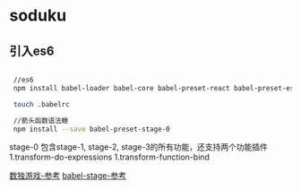 # soduku

## 引入es6
```bash

 //es6
 npm install babel-loader babel-core babel-preset-react babel-preset-es2015 --save-dev

 touch .babelrc

 //箭头函数语法糖
 npm install --save babel-preset-stage-0
```
 stage-0 包含stage-1, stage-2, stage-3的所有功能，还支持两个功能插件
 1.transform-do-expressions
 1.transform-function-bind

[数独游戏-参考](https://github.com/andreynering/sudoku)
[babel-stage-参考](http://www.cnblogs.com/flyingzl/p/5501247.html)